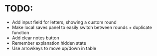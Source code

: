 
# TODO:

 - Add input field for letters, showing a custom round
 - Make local saves panel to easily switch between rounds + duplicate function
 - Add clear notes button
 - Remember explanation hidden state
 - Use arrowkeys to move up/down in table

 